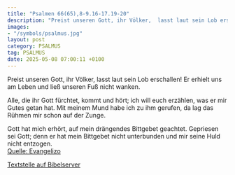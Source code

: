 ```yaml
---
title: "Psalmen 66(65),8-9.16-17.19-20"
description: "Preist unseren Gott, ihr Völker,  lasst laut sein Lob erschallen! Er erhielt uns am Leben  und ließ unseren Fuß nicht wanken.  Alle, die ihr Gott fürchtet, kommt und hört;  ich will euch erzählen, was er mir Gutes getan hat. Mit meinem Mund habe ich zu ihm gerufen,  da lag da...."
images:
- "/symbols/psalmus.jpg"
layout: post
category: PSALMUS
tag: PSALMUS
date: 2025-05-08 07:00:11 +0100
---
```

Preist unseren Gott, ihr Völker, 
lasst laut sein Lob erschallen!
Er erhielt uns am Leben 
und ließ unseren Fuß nicht wanken.

Alle, die ihr Gott fürchtet, kommt und hört; 
ich will euch erzählen, was er mir Gutes getan hat.
Mit meinem Mund habe ich zu ihm gerufen, 
da lag das Rühmen mir schon auf der Zunge.<!--more-->

Gott hat mich erhört, 
auf mein drängendes Bittgebet geachtet.
Gepriesen sei Gott; denn er hat mein Bittgebet nicht unterbunden 
und mir seine Huld nicht entzogen.<br>
[Quelle: Evangelizo](https://evangeliumtagfuertag.org/DE/gospel)

[Textstelle auf Bibelserver](https://www.bibleserver.com/EU/ps66(65),8-9.16-17.19-20)
